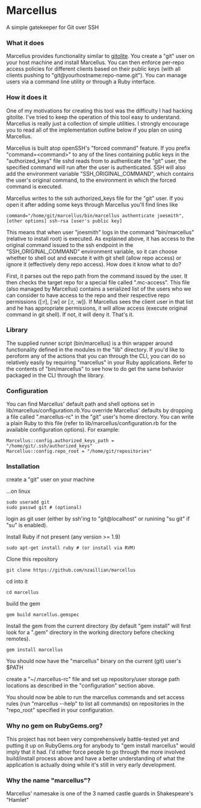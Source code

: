 # Marcellus

A simple gatekeeper for Git over SSH

### What it does

Marcellus provides functionality similar to [gitolite](https://github.com/sitaramc/gitolite).
You create a "git" user on your host machine and install Marcellus. You can then enforce 
per-repo access policies for different clients based on their public keys 
(with all clients pushing to "git@yourhostname:repo-name.git"). You can 
manage users via a command line utility or through a Ruby interface.

### How it does it

One of my motivations for creating this tool was the difficulty I had hacking
gitolite. I've tried to keep the operation of this tool easy to understand. 
Marcellus is really just a collection of simple utilities. I strongly
encourage you to read all of the implementation outline below if you plan
on using Marcellus.

Marcellus is built atop openSSH's "forced command" feature.
If you prefix "command=&lt;command&gt;" to any of the lines containing public keys in 
the "authorized\_keys" file sshd reads from to authenticate the "git" user, the 
specified command will run after the user is authenticated. SSH will also add the environment
variable "SSH\_ORIGINAL\_COMMAND", which contains the user's original command,
to the environment in which the forced command is executed.

Marcellus writes to the ssh authorized\_keys file for the "git" user.
If you open it after adding some keys through Marcellus you'll find lines like

    command="/home/git/marcellus/bin/marcellus authenticate joesmith", [other options] ssh-rsa [user's public key]

This means that when user "joesmith" logs in the command "bin/marcellus" (relative to install root) is executed. As explained above, it has access to the original command issued to the ssh endpoint in the "SSH\_ORIGINAL\_COMMAND" environment variable, so it can choose whether to shell out and execute it with git shell (allow repo access) or ignore it (effectively deny repo access). How does it know what to do?

First, it parses out the repo path from the command issued by the user. It then 
checks the target repo for a special file called ".mc-access". This file (also
managed by Marcellus) contains a serialized list of the users who we can consider
to have access to the repo and their respective repo permissions ([:r], [:w] or [:r, :w]). If Marcellus sees the client user in that 
list and he has appropriate permissions, it will allow access (execute original command in git shell). 
If not, it will deny it. That's it.

### Library

The supplied runner script (bin/marcellus) is a thin wrapper around functionality defined
in the modules in the "lib" directory. If you'd like to peroform any of the actions
that you can through the CLI, you can do so relatively easily by requiring
"marcellus" in your Ruby applications. Refer to the contents of "bin/marcellus" to see how to
do get the same behavior packaged in the CLI through the library.

### Configuration

You can find Marcellus' default path and shell options set in lib/marcellus/configuration.rb.You override Marcellus' defaults by dropping a file called ".marcellus-rc" in the "git" user's home directory. You can write a plain Ruby to this file (refer to lib/marcellus/configuration.rb for the available configuration options). For example:

    Marcellus::config.authorized_keys_path = "/home/git/.ssh/authorized_keys"
    Marcellus::config.repo_root = "/home/git/repositories"

### Installation

create a "git" user on your machine

...on linux

    sudo useradd git
    sudo passwd git # (optional)

login as git user (either by ssh'ing to "git@localhost" or runining "su git" if "su" is enabled).

Install Ruby if not present (any version >= 1.9)

    sudo apt-get install ruby # (or install via RVM)

Clone this repository

    git clone https://github.com/nzaillian/marcellus

cd into it

    cd marcellus

build the gem

    gem build marcellus.gemspec

Install the gem from the current directory (by default "gem install" will first look for a ".gem" directory in the working directory before checking remotes).

    gem install marcellus

You should now have the "marcellus" binary on the current (git) user's $PATH

create a "~/.marcellus-rc" file and set up repository/user storage path locations as described in the "configuration" section above.

You should now be able to run the marcellus commands and set access rules (run "marcellus --help" to list all commands) on repositories in the "repo_root" specified in your configuration.

### Why no gem on RubyGems.org?

This project has not been very comprehensively battle-tested yet and putting it up on RubyGems.org for anybody to "gem install marcellus" would imply that it had. I'd rather 
force people to go through the more involved build/install process above and have 
a better understanding of what the application is actually doing while it's still in very early development.

### Why the name "marcellus"?

Marcellus' namesake is one of the 3 named castle guards in Shakespeare's "Hamlet"